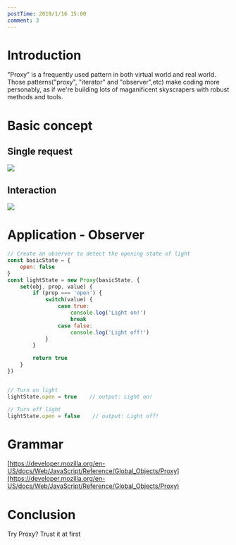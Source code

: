 ```yaml
---
postTime: 2019/1/16 15:00
comment: 3
---
```


# Introduction
"Proxy" is a frequently used pattern in both virtual world and real world. Those patterns("proxy", "iterator" and "observer",etc) make coding more personably, as if we're building lots of maganificent skyscrapers with robust methods and tools.


# Basic concept
## Single request
![](https://sfault-image.b0.upaiyun.com/114/495/1144958509-596733a98f665_articlex)
## Interaction
![](https://sfault-image.b0.upaiyun.com/368/275/3682758150-596734870a989_articlex)

# Application - Observer
```js
// Create an observer to detect the opening state of light
const basicState = {
	open: false
}
const lightState = new Proxy(basicState, {
	set(obj, prop, value) {
		if (prop === 'open') {
			switch(value) {
				case true: 
					console.log('Light on!')
					break
				case false: 
					console.log('Light off!')
			}
		}

		return true
	}
})


// Turn on light
lightState.open = true    // output: Light on!

// Turn off light
lightState.open = false    // output: Light off!
```

# Grammar
[https://developer.mozilla.org/en-US/docs/Web/JavaScript/Reference/Global_Objects/Proxy](https://developer.mozilla.org/en-US/docs/Web/JavaScript/Reference/Global_Objects/Proxy)



# Conclusion
Try Proxy? Trust it at first

